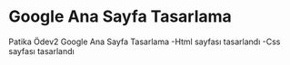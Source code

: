 # Google Ana Sayfa Tasarlama
Patika Ödev2 Google Ana Sayfa Tasarlama
-Html sayfası tasarlandı
-Css sayfası tasarlandı